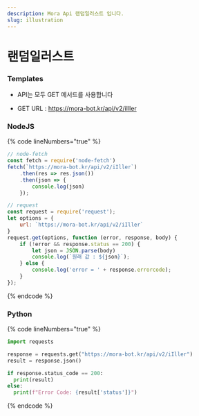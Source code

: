 ```yaml
---
description: Mora Api 랜덤일러스트 입니다.
slug: illustration
---
```


# 랜덤일러스트

### Templates

* API는 모두 GET 메서드를 사용합니다

* GET URL : https://mora-bot.kr/api/v2/iIller

### NodeJS

{% code lineNumbers="true" %}
```javascript
// node-fetch
const fetch = require('node-fetch')
fetch(`https://mora-bot.kr/api/v2/iIller`)
    .then(res => res.json())
    .then(json => {
        console.log(json)
    });

// request
const request = require('request');
let options = {
    url: `https://mora-bot.kr/api/v2/iIller`
}
request.get(options, function (error, response, body) {
    if (!error && response.status == 200) {
        let json = JSON.parse(body)
        console.log(`원래 값 : ${json}`);
    } else {
        console.log('error = ' + response.errorcode);
    }
});
```
{% endcode %}

### Python

{% code lineNumbers="true" %}
```python
import requests

response = requests.get("https://mora-bot.kr/api/v2/iIller")
result = response.json()

if response.status_code == 200:
  print(result)
else:
  print(f"Error Code: {result['status']}")
```
{% endcode %}
